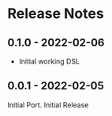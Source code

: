 ﻿# Release Notes

## 0.1.0 - 2022-02-06

- Initial working DSL

## 0.0.1 - 2022-02-05

Initial Port. Initial Release